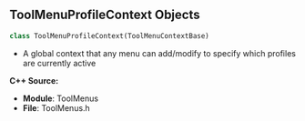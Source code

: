 ## ToolMenuProfileContext Objects

```python
class ToolMenuProfileContext(ToolMenuContextBase)
```

* A global context that any menu can add/modify to specify which profiles are currently active

**C++ Source:**

- **Module**: ToolMenus
- **File**: ToolMenus.h

<a id="unreal.ToolMenus"></a>